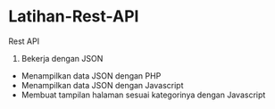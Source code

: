# Latihan-Rest-API
Rest API
1. Bekerja dengan JSON
  - Menampilkan data JSON dengan PHP
  - Menampilkan data JSON dengan Javascript
  - Membuat tampilan halaman sesuai kategorinya dengan Javascript
